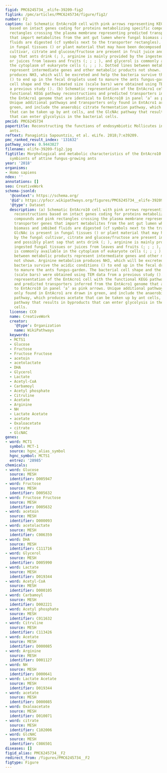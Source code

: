 ```yaml
---
figid: PMC6245734__elife-39209-fig2
figlink: /pmc/articles/PMC6245734/figure/fig2/
number: F2
caption: (a) Schematic EntAcro10 cell with pink arrows representing KEGG pathway reconstructions
  based on intact genes coding for proteins metabolizing specific compounds and pink
  rectangles crossing the plasma membrane representing predicted transporter genes
  that import metabolites from the ant gut lumen where fungal biomass and imbibed
  fluids are digested (cf symbols next to the transporter rectangles). GlcNAc is present
  in fungal tissues () or plant material that may have been decomposed by the fungal
  cultivar, citrate and glucose/fructose are present in fruit juice and possibly plant
  sap that ants drink (; ), arginine is mainly provided by the ingested fungal tissues
  or juices from leaves and fruits (; ; ; ), and glycerol is commonly available in
  the cytoplasm of eukaryote cells (; ; ; ). Dotted lines between metabolic products
  represent intermediate genes and other metabolic products not shown. Arginine metabolism
  produces NH3, which will be excreted and help the bacteria survive the acidic conditions
  () to end up in the fecal droplets used to manure the ants fungus-garden. The bacterial
  cell shape and the estimated size (scale bars) were obtained using TEM data from
  a previous study (). (b) Schematic representation of the EntAcro1 cell with the
  functional KEGG pathway reconstructions and predicted transporters inferred from
  the EntAcro1 genome that are identical to EntAcro10 in panel ‘a’ as pink arrows.
  Unique additional pathways and transporters only found in EntAcro1 are drawn in
  green, and include the anaerobic citrate fermentation pathway, which produces acetate
  that can be taken up by ant cells, and the GlcNAc pathway that results in byproducts
  that can enter glycolysis in the bacterial cells.
pmcid: PMC6245734
papertitle: Reconstructing the functions of endosymbiotic Mollicutes in fungus-growing
  ants.
reftext: Panagiotis Sapountzis, et al. eLife. 2018;7:e39209.
pmc_ranked_result_index: '131632'
pathway_score: 0.9443827
filename: elife-39209-fig2.jpg
figtitle: Morphological and metabolic characteristics of the EntAcro10 and EntAcro1
  symbionts of attine fungus-growing ants
year: '2018'
organisms:
- Homo sapiens
ndex: ''
annotations: []
seo: CreativeWork
schema-jsonld:
  '@context': https://schema.org/
  '@id': https://pfocr.wikipathways.org/figures/PMC6245734__elife-39209-fig2.html
  '@type': Dataset
  description: (a) Schematic EntAcro10 cell with pink arrows representing KEGG pathway
    reconstructions based on intact genes coding for proteins metabolizing specific
    compounds and pink rectangles crossing the plasma membrane representing predicted
    transporter genes that import metabolites from the ant gut lumen where fungal
    biomass and imbibed fluids are digested (cf symbols next to the transporter rectangles).
    GlcNAc is present in fungal tissues () or plant material that may have been decomposed
    by the fungal cultivar, citrate and glucose/fructose are present in fruit juice
    and possibly plant sap that ants drink (; ), arginine is mainly provided by the
    ingested fungal tissues or juices from leaves and fruits (; ; ; ), and glycerol
    is commonly available in the cytoplasm of eukaryote cells (; ; ; ). Dotted lines
    between metabolic products represent intermediate genes and other metabolic products
    not shown. Arginine metabolism produces NH3, which will be excreted and help the
    bacteria survive the acidic conditions () to end up in the fecal droplets used
    to manure the ants fungus-garden. The bacterial cell shape and the estimated size
    (scale bars) were obtained using TEM data from a previous study (). (b) Schematic
    representation of the EntAcro1 cell with the functional KEGG pathway reconstructions
    and predicted transporters inferred from the EntAcro1 genome that are identical
    to EntAcro10 in panel ‘a’ as pink arrows. Unique additional pathways and transporters
    only found in EntAcro1 are drawn in green, and include the anaerobic citrate fermentation
    pathway, which produces acetate that can be taken up by ant cells, and the GlcNAc
    pathway that results in byproducts that can enter glycolysis in the bacterial
    cells.
  license: CC0
  name: CreativeWork
  creator:
    '@type': Organization
    name: WikiPathways
  keywords:
  - MCTS1
  - Glucose
  - Fructose
  - Fructose Fructose
  - acetoin
  - acetolactate
  - DHA
  - Glycerol
  - Lactate
  - Acetyl-CoA
  - Carbamoyl
  - Acetyl phosphate
  - Citruline
  - Acetate
  - Arginine
  - NH
  - Lactate Acetate
  - acetate
  - Oxaloacetate
  - citrate
  - GlcNAC
genes:
- word: MCT1
  symbol: MCT-1
  source: hgnc_alias_symbol
  hgnc_symbol: MCTS1
  entrez: '28985'
chemicals:
- word: Glucose
  source: MESH
  identifier: D005947
- word: Fructose
  source: MESH
  identifier: D005632
- word: Fructose Fructose
  source: MESH
  identifier: D005632
- word: acetoin
  source: MESH
  identifier: D000093
- word: acetolactate
  source: MESH
  identifier: C006359
- word: DHA
  source: MESH
  identifier: C111716
- word: Glycerol
  source: MESH
  identifier: D005990
- word: Lactate
  source: MESH
  identifier: D019344
- word: Acetyl-CoA
  source: MESH
  identifier: D000105
- word: Carbamoyl
  source: MESH
  identifier: D002221
- word: Acetyl phosphate
  source: MESH
  identifier: C011632
- word: Citruline
  source: MESH
  identifier: C113426
- word: Acetate
  source: MESH
  identifier: D000085
- word: Arginine
  source: MESH
  identifier: D001127
- word: NH
  source: MESH
  identifier: D000641
- word: Lactate Acetate
  source: MESH
  identifier: D019344
- word: acetate
  source: MESH
  identifier: D000085
- word: Oxaloacetate
  source: MESH
  identifier: D010071
- word: citrate
  source: MESH
  identifier: C102006
- word: GlcNAC
  source: MESH
  identifier: C086501
diseases: []
figid_alias: PMC6245734__F2
redirect_from: /figures/PMC6245734__F2
figtype: Figure
---
```


